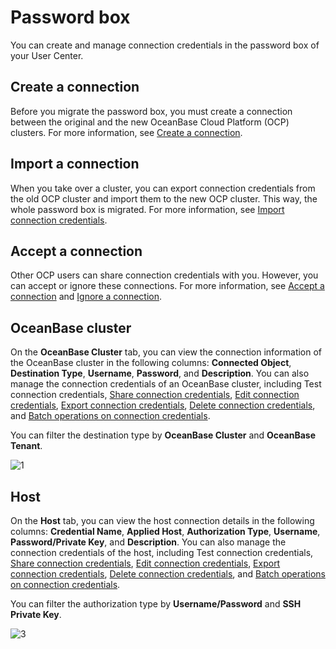 # Password box

You can create and manage connection credentials in the password box of your User Center.

## Create a connection

Before you migrate the password box, you must create a connection between the original and the new OceanBase Cloud Platform (OCP) clusters. For more information, see [Create a connection](../../1100.management-user-center/100.create-connection.md).

## Import a connection

When you take over a cluster, you can export connection credentials from the old OCP cluster and import them to the new OCP cluster. This way, the whole password box is migrated. For more information, see [Import connection credentials](../../1100.management-user-center/300.import-connection.md).

## Accept a connection

Other OCP users can share connection credentials with you. However, you can accept or ignore these connections. For more information, see [Accept a connection](../../1100.management-user-center/800.accept-connection.md) and [Ignore a connection](../../1100.management-user-center/900.ignore-connection.md).

## OceanBase cluster

On the **OceanBase Cluster** tab, you can view the connection information of the OceanBase cluster in the following columns: **Connected Object**, **Destination Type**, **Username**, **Password**, and **Description**. You can also manage the connection credentials of an OceanBase cluster, including Test connection credentials, [Share connection credentials](../../1100.management-user-center/400.share-connection.md), [Edit connection credentials](../../1100.management-user-center/500.edit-connection.md), [Export connection credentials](../../1100.management-user-center/200.export-connection.md), [Delete connection credentials](../../1100.management-user-center/600.del-connection.md), and [Batch operations on connection credentials](../../1100.management-user-center/700.operation-connection.md).

You can filter the destination type by **OceanBase Cluster** and **OceanBase Tenant**.

![1](https://obbusiness-private.oss-cn-shanghai.aliyuncs.com/doc/img/ocp/403-cn/ob%E9%9B%86%E7%BE%A4%E5%AF%86%E7%A0%81%E7%AE%B11.png)

## Host

On the **Host** tab, you can view the host connection details in the following columns: **Credential Name**, **Applied Host**, **Authorization Type**, **Username**, **Password/Private Key**, and **Description**. You can also manage the connection credentials of the host, including Test connection credentials, [Share connection credentials](../../1100.management-user-center/400.share-connection.md), [Edit connection credentials](../../1100.management-user-center/500.edit-connection.md), [Export connection credentials](../../1100.management-user-center/200.export-connection.md), [Delete connection credentials](../../1100.management-user-center/600.del-connection.md), and [Batch operations on connection credentials](../../1100.management-user-center/700.operation-connection.md).

You can filter the authorization type by **Username/Password** and **SSH Private Key**.

![3](https://obbusiness-private.oss-cn-shanghai.aliyuncs.com/doc/img/ocp/403-cn/%E4%B8%BB%E6%9C%BA%E8%BF%9E%E6%8E%A51.png)
